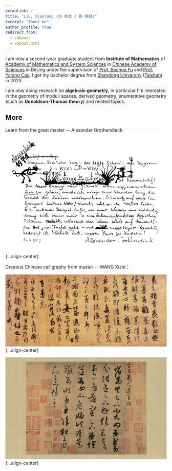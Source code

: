 ```yaml
---
permalink: /
title: "Liu, Xiaolong (刘 晓龙 / 劉 曉龍)"
excerpt: "About me"
author_profile: true
redirect_from: 
  - /about/
  - /about.html
---
```


I am now a second-year graduate student from **Institute of Mathematics** of [Academy of Mathematics and System Sciences](http://english.amss.cas.cn/) in [Chinese Academy of Sciences](https://english.cas.cn/) in Beijing under the supervision of [Prof. Baohua Fu](http://www.math.ac.cn/people/fbh/) and [Prof. Yalong Cao](https://sites.google.com/site/yalongcaoshomepage/home). I got my bachelor degree from [Shandong University](https://www.en.sdu.edu.cn/) ([Taishan](https://www.tsxt.sdu.edu.cn)) in 2023.

I am now doing research on **algebraic geometry**, in particular I'm interested in the geometry of moduli spaces, derived geometry, enumerative geometry (such as **Donaldson-Thomas theory**) and related topics.


## More
Learn from the great master -- Alexander Grothendieck:
![placeholder](/images/grr.png){: .align-center}

Greatest Chinese calligraphy from master -- WANG Xizhi：

![placeholder](/images/sangluan.jpg){: .align-center}

![placeholder](/images/yuanhuan.jpg){: .align-center}
